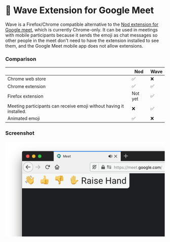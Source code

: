 # 👋 Wave Extension for Google Meet

Wave is a Firefox/Chrome compatible alternative to the [Nod extension for Google meet](https://chrome.google.com/webstore/detail/nod-reactions-for-google/oikgofeboedgfkaacpfepbfmgdalabej), which is currently Chrome-only. It can be used in meetings with mobile participants because it sends the emoji as chat messages so other people in the meet don't need to have the extension installed to see them, and the Google Meet mobile app does not allow extensions.

### Comparison

|                                                                     | Nod     | Wave |
| ------------------------------------------------------------------- | ------- | ---- |
| Chrome web store                                                    | ✅      | ❌   |
| Chrome extension                                                    | ✅      | ✅   |
| Firefox extension                                                   | Not yet | ✅   |
| Meeting participants can receive emoji without having it installed. | ❌      | ✅   |
| Animated emoji                                                      | ✅      | ❌   |

### Screenshot

![Screenshot of wave extension in Google Meet](screenshot.png)
